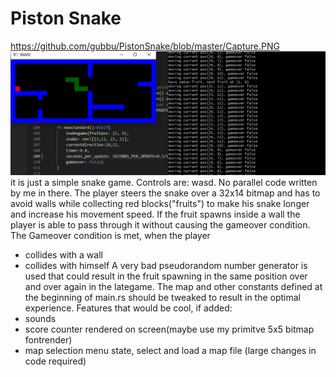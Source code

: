 # Piston Snake
https://github.com/gubbu/PistonSnake/blob/master/Capture.PNG
![alt text](https://github.com/gubbu/PistonSnake/blob/master/Capture.PNG)
it is just a simple snake game. Controls are: wasd. No parallel code written by me in there. The player steers the snake over a 32x14 bitmap and has to avoid walls while collecting red blocks("fruits") to make his snake longer and increase his movement speed. If the fruit spawns inside a wall the player is able to pass through it without causing the gameover condition. The Gameover condition is met, when the player
+ collides with a wall
+ collides with himself
A very bad pseudorandom number generator is used that could result in the fruit spawning in the same position over and over again in the lategame. The map and other constants defined at the beginning of main.rs should be tweaked to result in the optimal experience.
Features that would be cool, if added:
+ sounds
+ score counter rendered on screen(maybe use my primitve 5x5 bitmap fontrender)
+ map selection menu state, select and load a map file (large changes in code required) 
